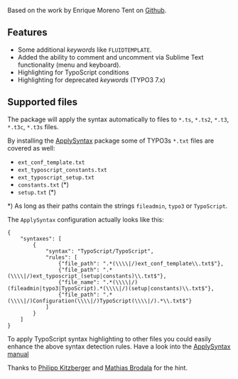 Based on the work by Enrique Moreno Tent on [Github](https://github.com/search?q=typoscript&ref=opensearch).

## Features
- Some additional _keywords_ like ``FLUIDTEMPLATE``.
- Added the ability to comment and uncomment via Sublime Text functionality (menu and keyboard).
- Highlighting for TypoScript conditions
- Highlighting for deprecated _keywords_ (TYPO3 7.x)

## Supported files

The package will apply the syntax automatically to files to ``*.ts``, ``*.ts2``, ``*.t3``, ``*.t3c``, ``*.t3s`` files.

By installing the [ApplySyntax][] package some of TYPO3s ``*.txt`` files are covered as well:

* ``ext_conf_template.txt``
* ``ext_typoscript_constants.txt``
* ``ext_typoscript_setup.txt``
* ``constants.txt`` (*)
* ``setup.txt`` (*)

\*) As long as their paths contain the strings ``fileadmin``, ``typo3`` or ``TypoScript``.

The ``ApplySyntax`` configuration actually looks like this:

    {
        "syntaxes": [
            {
                "syntax": "TypoScript/TypoScript",
                "rules": [
                    {"file_path": ".*(\\\\|/)ext_conf_template\\.txt$"},
                    {"file_path": ".*(\\\\|/)ext_typoscript_(setup|constants)\\.txt$"},
                    {"file_name": ".*(\\\\|/)(fileadmin|typo3|TypoScript).*(\\\\|/)(setup|constants)\\.txt$"},
                    {"file_path": ".*(\\\\|/)Configuration(\\\\|/)TypoScript(\\\\|/).*\\.txt$"}
                ]
            }
        ]
    }

To apply TypoScript syntax highlighting to other files you could easily enhance the above syntax detection rules. Have a look into the [ApplySyntax manual][]

Thanks to [Philipp Kitzberger][] and [Mathias Brodala][] for the hint.

[ApplySyntax]: https://github.com/facelessuser/ApplySyntax
[ApplySyntax manual]: http://facelessuser.github.io/ApplySyntax/usage/#overview
[Philipp Kitzberger]: https://github.com/Kitzberger
[Mathias Brodala]: https://github.com/mbrodala
